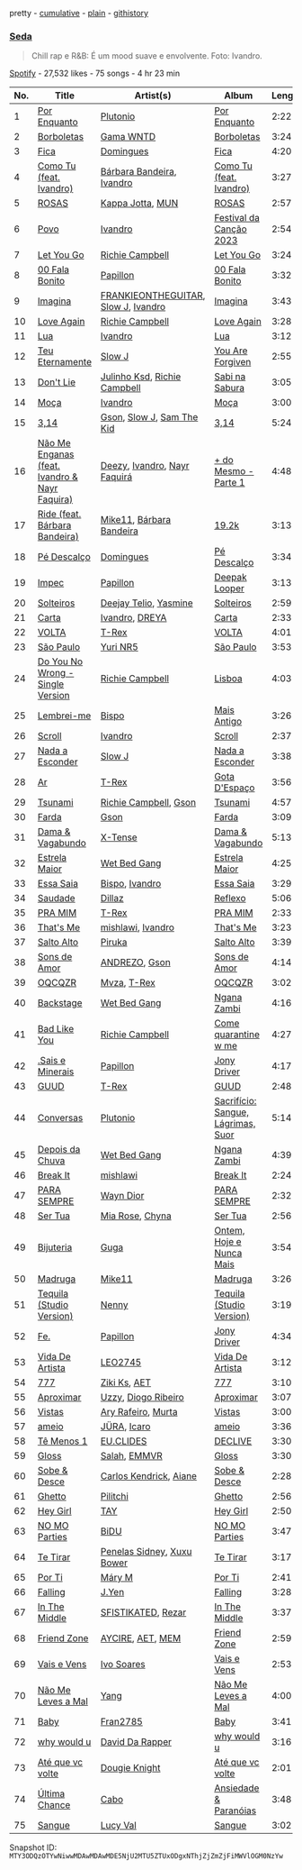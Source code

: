 pretty - [cumulative](/playlists/cumulative/37i9dQZF1DXcLnINu2mUk0.md) - [plain](/playlists/plain/37i9dQZF1DXcLnINu2mUk0) - [githistory](https://github.githistory.xyz/mackorone/spotify-playlist-archive/blob/main/playlists/plain/37i9dQZF1DXcLnINu2mUk0)

### [Seda](https://open.spotify.com/playlist/37i9dQZF1DXcLnINu2mUk0)

> Chill rap e R&B: É um mood suave e envolvente\. Foto: Ivandro.

[Spotify](https://open.spotify.com/user/spotify) - 27,532 likes - 75 songs - 4 hr 23 min

| No. | Title | Artist(s) | Album | Length |
|---|---|---|---|---|
| 1 | [Por Enquanto](https://open.spotify.com/track/5fjD0vHh9XRL6b657FWe9C) | [Plutonio](https://open.spotify.com/artist/39HJXjH5hKcCzaU0g6mv8G) | [Por Enquanto](https://open.spotify.com/album/1uFTodamqWqlk5KwYkqy0n) | 2:22 |
| 2 | [Borboletas](https://open.spotify.com/track/1h1JMmAzXR6lWJ7KnJQkU7) | [Gama WNTD](https://open.spotify.com/artist/0T49oz78JYl4FkVJPGlJiD) | [Borboletas](https://open.spotify.com/album/1i51I1eMbdhkaH8AShzWjh) | 3:24 |
| 3 | [Fica](https://open.spotify.com/track/5x2NQmYWyqExdyyXjNIWh3) | [Domingues](https://open.spotify.com/artist/7BcPoZhXI08icbiq1mpxFx) | [Fica](https://open.spotify.com/album/1pOpD6cFStho3wbAcx6Npr) | 4:20 |
| 4 | [Como Tu \(feat\. Ivandro\)](https://open.spotify.com/track/5BGdBH8MsaHCgfr4TMpRin) | [Bárbara Bandeira](https://open.spotify.com/artist/4zhMand4AowXuUz4VpGiTJ), [Ivandro](https://open.spotify.com/artist/1pPbDeOdNUcLq32HTTLbZm) | [Como Tu \(feat\. Ivandro\)](https://open.spotify.com/album/5iySTzq8nLllHzdYOFM59p) | 3:27 |
| 5 | [ROSAS](https://open.spotify.com/track/0elz4WC9ZtAOzqP4fgt8T5) | [Kappa Jotta](https://open.spotify.com/artist/2MREhFiavCOZXs0thPLuWu), [MUN](https://open.spotify.com/artist/0XWmIDUMxka9p2aayQ9MOr) | [ROSAS](https://open.spotify.com/album/2R7iGYEwaSDTW68ucY9W4E) | 2:57 |
| 6 | [Povo](https://open.spotify.com/track/1QuMSpSKb8TddULszTHRDH) | [Ivandro](https://open.spotify.com/artist/1pPbDeOdNUcLq32HTTLbZm) | [Festival da Canção 2023](https://open.spotify.com/album/57v1ACsenMa34vYqhuLl0d) | 2:54 |
| 7 | [Let You Go](https://open.spotify.com/track/2Z8pPatBfVlRqNlsnmMdhV) | [Richie Campbell](https://open.spotify.com/artist/2swvbEAfN70ZFcQB4Y7MaS) | [Let You Go](https://open.spotify.com/album/75YlSkZGyWUGB1BzPd9Egz) | 3:24 |
| 8 | [00 Fala Bonito](https://open.spotify.com/track/3ZJC7xO1GdWF5rj8VqXU2C) | [Papillon](https://open.spotify.com/artist/0Mum6waR8P9WICLVTpSi1d) | [00 Fala Bonito](https://open.spotify.com/album/0y2uZwLfbyL1FCwjmMb5Iv) | 3:32 |
| 9 | [Imagina](https://open.spotify.com/track/2dWbucCC3cVXQWi6JaL7js) | [FRANKIEONTHEGUITAR](https://open.spotify.com/artist/4p2ytjUztJseG5ujVkv5Po), [Slow J](https://open.spotify.com/artist/7crp1tZcefnjT5RuL6WZQ0), [Ivandro](https://open.spotify.com/artist/1pPbDeOdNUcLq32HTTLbZm) | [Imagina](https://open.spotify.com/album/2C1S5oONnsIYEgvaNf1KWh) | 3:43 |
| 10 | [Love Again](https://open.spotify.com/track/677ebW5G4BLaqX5Ue3itGv) | [Richie Campbell](https://open.spotify.com/artist/2swvbEAfN70ZFcQB4Y7MaS) | [Love Again](https://open.spotify.com/album/150SzhajOXePuIre6fdyMQ) | 3:28 |
| 11 | [Lua](https://open.spotify.com/track/7BELSQR2lAJLELaKvVkct3) | [Ivandro](https://open.spotify.com/artist/1pPbDeOdNUcLq32HTTLbZm) | [Lua](https://open.spotify.com/album/7tMIxE9bA5hgemL5tUzvI1) | 3:12 |
| 12 | [Teu Eternamente](https://open.spotify.com/track/3klZEB3gNmhKoOTqwVH92G) | [Slow J](https://open.spotify.com/artist/7crp1tZcefnjT5RuL6WZQ0) | [You Are Forgiven](https://open.spotify.com/album/4aYjRWiuEU8gGeIs3FeAWJ) | 2:55 |
| 13 | [Don't Lie](https://open.spotify.com/track/3wvEiKmoYB2JUkgSN1xlJI) | [Julinho Ksd](https://open.spotify.com/artist/7kR1Yw4RqYhhDD3a8QRyG6), [Richie Campbell](https://open.spotify.com/artist/2swvbEAfN70ZFcQB4Y7MaS) | [Sabi na Sabura](https://open.spotify.com/album/3Pce78X39Cqw3TCdaUEEfj) | 3:05 |
| 14 | [Moça](https://open.spotify.com/track/57rx7d5tagl2wOWzj3eWJc) | [Ivandro](https://open.spotify.com/artist/1pPbDeOdNUcLq32HTTLbZm) | [Moça](https://open.spotify.com/album/4FLzhhnUwKwZHLGSTaX4vz) | 3:00 |
| 15 | [3,14](https://open.spotify.com/track/1OjAoIz5Gl36rzm9RKEQeG) | [Gson](https://open.spotify.com/artist/6XjHGcba7ZbaZ6nYtwhaCj), [Slow J](https://open.spotify.com/artist/7crp1tZcefnjT5RuL6WZQ0), [Sam The Kid](https://open.spotify.com/artist/3NEQ5t2FprBMLmDAP0EPcE) | [3,14](https://open.spotify.com/album/6G62obmFgI2yyK36htUzOe) | 5:24 |
| 16 | [Não Me Enganas \(feat\. Ivandro & Nayr Faquira\)](https://open.spotify.com/track/6ghsknvRAMqCFmGlSfC7Tv) | [Deezy](https://open.spotify.com/artist/6EoXtJUmzYqNzkMVH1o5gN), [Ivandro](https://open.spotify.com/artist/1pPbDeOdNUcLq32HTTLbZm), [Nayr Faquirá](https://open.spotify.com/artist/04UMTpKorelINdwYKsM9Tb) | [+ do Mesmo \- Parte 1](https://open.spotify.com/album/7DDasmVvLny9kVzO8AV3bD) | 4:48 |
| 17 | [Ride \(feat\. Bárbara Bandeira\)](https://open.spotify.com/track/0GNgrdn3uuVzssBxJzdpcF) | [Mike11](https://open.spotify.com/artist/0aMc96Z4utxfPMgOETIL3x), [Bárbara Bandeira](https://open.spotify.com/artist/4zhMand4AowXuUz4VpGiTJ) | [19.2k](https://open.spotify.com/album/4R91ZYsYt4fDohOjgHzM2K) | 3:13 |
| 18 | [Pé Descalço](https://open.spotify.com/track/0KCfDsOY1k1gA1JxzJZotI) | [Domingues](https://open.spotify.com/artist/7BcPoZhXI08icbiq1mpxFx) | [Pé Descalço](https://open.spotify.com/album/6NvtgRhxTLAiikcTrTKt1d) | 3:34 |
| 19 | [Impec](https://open.spotify.com/track/37M00uZSz6smSxZ7pHchuh) | [Papillon](https://open.spotify.com/artist/0Mum6waR8P9WICLVTpSi1d) | [Deepak Looper](https://open.spotify.com/album/6fmSivCeFMAVtMGA2GRMZf) | 3:13 |
| 20 | [Solteiros](https://open.spotify.com/track/2e3OSiCXg1AcLFQ3HuiW42) | [Deejay Telio](https://open.spotify.com/artist/7BWNRZyZ9mhgp5t0m7Ny0n), [Yasmine](https://open.spotify.com/artist/1E1m4bwOYgSMH4Q8o7DJYr) | [Solteiros](https://open.spotify.com/album/1oh19k6mxh4bSGkEKE91md) | 2:59 |
| 21 | [Carta](https://open.spotify.com/track/3wkkrO3yKnqbC8XePMGMXD) | [Ivandro](https://open.spotify.com/artist/1pPbDeOdNUcLq32HTTLbZm), [DREYA](https://open.spotify.com/artist/34waUKLMZKUmfyRpWf4D38) | [Carta](https://open.spotify.com/album/5ianhNvoxI4UlVnCT7Hyav) | 2:33 |
| 22 | [VOLTA](https://open.spotify.com/track/275Brpw83x3q0mBa9MpCx3) | [T\-Rex](https://open.spotify.com/artist/6QHREBOQktWsYBfrxW93rk) | [VOLTA](https://open.spotify.com/album/4jFOf5EaLGkF9xGR3ALE6J) | 4:01 |
| 23 | [São Paulo](https://open.spotify.com/track/20cn2KYYgyuxXRC3WynYZn) | [Yuri NR5](https://open.spotify.com/artist/0Dx6HmR7Rhi8G1osUOxAew) | [São Paulo](https://open.spotify.com/album/199XPsDPVUoBXzfHlhl6b7) | 3:53 |
| 24 | [Do You No Wrong \- Single Version](https://open.spotify.com/track/6FInCuMbSlhdlkiFv36KUi) | [Richie Campbell](https://open.spotify.com/artist/2swvbEAfN70ZFcQB4Y7MaS) | [Lisboa](https://open.spotify.com/album/4fg5poNVFhqlldfPzrPrMh) | 4:03 |
| 25 | [Lembrei\-me](https://open.spotify.com/track/5hF6VYE61LV6Jr6dy86CvI) | [Bispo](https://open.spotify.com/artist/3LZCMaZWwvhYyQeEfWgVdY) | [Mais Antigo](https://open.spotify.com/album/6jv4CzMCPVJqt0DTlAiJw3) | 3:26 |
| 26 | [Scroll](https://open.spotify.com/track/4unvkr5iuzbmEEWJRPY1L2) | [Ivandro](https://open.spotify.com/artist/1pPbDeOdNUcLq32HTTLbZm) | [Scroll](https://open.spotify.com/album/6lk3zTjEETJD9jzXzn5rWJ) | 2:37 |
| 27 | [Nada a Esconder](https://open.spotify.com/track/6MrbmTRF9s1GF2ONK5tXzX) | [Slow J](https://open.spotify.com/artist/7crp1tZcefnjT5RuL6WZQ0) | [Nada a Esconder](https://open.spotify.com/album/3Xr91r7bFgPNZcdgoJEtuj) | 3:38 |
| 28 | [Ar](https://open.spotify.com/track/3BRAklqTTbHBBAPmLQFrsn) | [T\-Rex](https://open.spotify.com/artist/6QHREBOQktWsYBfrxW93rk) | [Gota D'Espaço](https://open.spotify.com/album/5gBDraKQzQb4A7rEjzACEJ) | 3:56 |
| 29 | [Tsunami](https://open.spotify.com/track/5TqGewrmzgeb21FYQC7mJZ) | [Richie Campbell](https://open.spotify.com/artist/2swvbEAfN70ZFcQB4Y7MaS), [Gson](https://open.spotify.com/artist/6XjHGcba7ZbaZ6nYtwhaCj) | [Tsunami](https://open.spotify.com/album/27Gt5wAgEVjatU36I1ogDf) | 4:57 |
| 30 | [Farda](https://open.spotify.com/track/6YvBWNtX8L8VBxahAqo954) | [Gson](https://open.spotify.com/artist/6XjHGcba7ZbaZ6nYtwhaCj) | [Farda](https://open.spotify.com/album/5YSetVW0KplBGeI1uLQPFs) | 3:09 |
| 31 | [Dama & Vagabundo](https://open.spotify.com/track/2u1LLm7B1yUggZfMyaZjk9) | [X\-Tense](https://open.spotify.com/artist/7JajP35zM35gnAvTZbwxDF) | [Dama & Vagabundo](https://open.spotify.com/album/4BKUmz50VANU1McCxFG9oM) | 5:13 |
| 32 | [Estrela Maior](https://open.spotify.com/track/1gT41VulD8jslM993Ah8hF) | [Wet Bed Gang](https://open.spotify.com/artist/5jfz7uWPwf03hdEewW8AI8) | [Estrela Maior](https://open.spotify.com/album/2am7Y7OsEJDh8SOU0w3mz0) | 4:25 |
| 33 | [Essa Saia](https://open.spotify.com/track/2OI0z4fQD8NQPfYf5v6a2E) | [Bispo](https://open.spotify.com/artist/3LZCMaZWwvhYyQeEfWgVdY), [Ivandro](https://open.spotify.com/artist/1pPbDeOdNUcLq32HTTLbZm) | [Essa Saia](https://open.spotify.com/album/47vPVhxPOVncM7tPBxFlFX) | 3:29 |
| 34 | [Saudade](https://open.spotify.com/track/0dLrhO7oCMp0hQvXAUgbaC) | [Dillaz](https://open.spotify.com/artist/15p1isN7VcGsjeSq8s9YeP) | [Reflexo](https://open.spotify.com/album/7zr66qWybr1mAMSUVVosKU) | 5:06 |
| 35 | [PRA MIM](https://open.spotify.com/track/1wxLvOhDguWTLAJN0HW87J) | [T\-Rex](https://open.spotify.com/artist/6QHREBOQktWsYBfrxW93rk) | [PRA MIM](https://open.spotify.com/album/4o64dSERjVp8ZJc12BYzJJ) | 2:33 |
| 36 | [That's Me](https://open.spotify.com/track/1ktNayJwoiwQoWq7ffKMJf) | [mishlawi](https://open.spotify.com/artist/27zRRhF2K0ai7JQxgAOZMF), [Ivandro](https://open.spotify.com/artist/1pPbDeOdNUcLq32HTTLbZm) | [That's Me](https://open.spotify.com/album/3Pv2DAxh8Fql8dPafV4I7u) | 3:23 |
| 37 | [Salto Alto](https://open.spotify.com/track/3sIXzuNgN9HrC7amkEQWiP) | [Piruka](https://open.spotify.com/artist/5iZ6jMDkRa7RKLQplJuQUC) | [Salto Alto](https://open.spotify.com/album/0uatAqfa3VviB7GZuUXd6l) | 3:39 |
| 38 | [Sons de Amor](https://open.spotify.com/track/44PSI3qwDKTTBa4TbqpjnL) | [ANDREZO](https://open.spotify.com/artist/4gHzU6X4vIGR06pt7mlX60), [Gson](https://open.spotify.com/artist/6XjHGcba7ZbaZ6nYtwhaCj) | [Sons de Amor](https://open.spotify.com/album/7sov1YBuhBoydHePYGr69s) | 4:14 |
| 39 | [OQCQZR](https://open.spotify.com/track/5y2ZiYQjzY0dpWPYctp72c) | [Mvza](https://open.spotify.com/artist/4XVI8cWzKF53dOj2QE0z2O), [T\-Rex](https://open.spotify.com/artist/6QHREBOQktWsYBfrxW93rk) | [OQCQZR](https://open.spotify.com/album/6MAMENT38JHlex9qNufnYI) | 3:02 |
| 40 | [Backstage](https://open.spotify.com/track/7eoputmT8ACWDmhVFuYFS8) | [Wet Bed Gang](https://open.spotify.com/artist/5jfz7uWPwf03hdEewW8AI8) | [Ngana Zambi](https://open.spotify.com/album/4ZgWBr16niSFDwCIiJ4iBk) | 4:16 |
| 41 | [Bad Like You](https://open.spotify.com/track/2Gle4hosXEnrkdTu2YMwsH) | [Richie Campbell](https://open.spotify.com/artist/2swvbEAfN70ZFcQB4Y7MaS) | [Come quarantine w me](https://open.spotify.com/album/4w38KrD6iNjnzUUEj8hfsi) | 4:27 |
| 42 | [.Sais e Minerais](https://open.spotify.com/track/7AG0yXoN9odePnl0OJ2Mti) | [Papillon](https://open.spotify.com/artist/0Mum6waR8P9WICLVTpSi1d) | [Jony Driver](https://open.spotify.com/album/2OAFHEa5FwNi9r0i9gMeXM) | 4:17 |
| 43 | [GUUD](https://open.spotify.com/track/2Ug7Rcy1Cd9Z0y4RqGgPNk) | [T\-Rex](https://open.spotify.com/artist/6QHREBOQktWsYBfrxW93rk) | [GUUD](https://open.spotify.com/album/0sLx2K52GRknvH8AwYBsDI) | 2:48 |
| 44 | [Conversas](https://open.spotify.com/track/0xtWY0uOW8JWyiCDD2RmGB) | [Plutonio](https://open.spotify.com/artist/39HJXjH5hKcCzaU0g6mv8G) | [Sacrifício: Sangue, Lágrimas, Suor](https://open.spotify.com/album/0idaWuicDvUkpA6I3NOJDN) | 5:14 |
| 45 | [Depois da Chuva](https://open.spotify.com/track/1ScmnksyeYyEtdBlqZcozC) | [Wet Bed Gang](https://open.spotify.com/artist/5jfz7uWPwf03hdEewW8AI8) | [Ngana Zambi](https://open.spotify.com/album/4ZgWBr16niSFDwCIiJ4iBk) | 4:39 |
| 46 | [Break It](https://open.spotify.com/track/05vnos9Hfj27gKeReNWDNF) | [mishlawi](https://open.spotify.com/artist/27zRRhF2K0ai7JQxgAOZMF) | [Break It](https://open.spotify.com/album/2VGFyPuCNtXM9Y87rVW8Kq) | 2:24 |
| 47 | [PARA SEMPRE](https://open.spotify.com/track/1iGHa37wh2nlr4upmazMdS) | [Wayn Dior](https://open.spotify.com/artist/6XyLWVAcLW4CczaRsArj8n) | [PARA SEMPRE](https://open.spotify.com/album/7rsjtUS9ofrZ9VTeIzpbtm) | 2:32 |
| 48 | [Ser Tua](https://open.spotify.com/track/5FbRfLcCPfony92UnLd2vQ) | [Mia Rose](https://open.spotify.com/artist/6yzNtbywm70v7PTGZSKqU2), [Chyna](https://open.spotify.com/artist/3xytrTXgH7SQTEjMZewnWF) | [Ser Tua](https://open.spotify.com/album/3eC2nn5A7uEXKNKTcrspu6) | 2:56 |
| 49 | [Bijuteria](https://open.spotify.com/track/3fAHAwjLKVAiSQqnvhNwYw) | [Guga](https://open.spotify.com/artist/5bHp05UXAArdXldRyU8lJP) | [Ontem, Hoje e Nunca Mais](https://open.spotify.com/album/07mXUxjJp1RBEsQSxqafUx) | 3:54 |
| 50 | [Madruga](https://open.spotify.com/track/7uatCWIy4n7u28viFqTS9B) | [Mike11](https://open.spotify.com/artist/0aMc96Z4utxfPMgOETIL3x) | [Madruga](https://open.spotify.com/album/3FPflLZdiGPLybCuNrrdsA) | 3:26 |
| 51 | [Tequila \(Studio Version\)](https://open.spotify.com/track/5daT88Zml8Stpw2oTeesJx) | [Nenny](https://open.spotify.com/artist/2DEfqyWjAMIfKYMXb1V8L1) | [Tequila \(Studio Version\)](https://open.spotify.com/album/75KlUT1wTgMEuYSdhUBT8M) | 3:19 |
| 52 | [Fe.](https://open.spotify.com/track/4tJYe56PTyRI0Bzelwyp1l) | [Papillon](https://open.spotify.com/artist/0Mum6waR8P9WICLVTpSi1d) | [Jony Driver](https://open.spotify.com/album/2OAFHEa5FwNi9r0i9gMeXM) | 4:34 |
| 53 | [Vida De Artista](https://open.spotify.com/track/4fTXCTg0AdAdqGaFfVs3FK) | [LEO2745](https://open.spotify.com/artist/1MBezd5OaoWoOTQVs16FOx) | [Vida De Artista](https://open.spotify.com/album/2sPnAz4lY0WTYlpJyDNOpk) | 3:12 |
| 54 | [777](https://open.spotify.com/track/0ZSRoCgADCVBSAy2tjLnvG) | [Ziki Ks](https://open.spotify.com/artist/5h7FvtwckwDBdLlC3yOHgU), [AET](https://open.spotify.com/artist/1PSaLNwxWV9e6NCrxNbpIu) | [777](https://open.spotify.com/album/2cJ1jf9Oo3mhiDK7dLJfeq) | 3:10 |
| 55 | [Aproximar](https://open.spotify.com/track/2rtlkeLwPPoYdHC0SmzlXM) | [Uzzy](https://open.spotify.com/artist/2Ia5AqFe2PZmGirbLc7zMi), [Diogo Ribeiro](https://open.spotify.com/artist/4M8WzxjaLIlIBYtwnmYk3i) | [Aproximar](https://open.spotify.com/album/6Dus4s197Sp6WNgkfH4mD2) | 3:07 |
| 56 | [Vistas](https://open.spotify.com/track/4LsIyhpdZNl4xFYvmPRYQW) | [Ary Rafeiro](https://open.spotify.com/artist/4BJ5L7iTzZ7UbfDJEpkiwO), [Murta](https://open.spotify.com/artist/1i3LAyYIXtdsYVUkIgIkjx) | [Vistas](https://open.spotify.com/album/0u93E1oGwRdehRkCnywK3o) | 3:00 |
| 57 | [ameio](https://open.spotify.com/track/0Ou5tT3nO5PuBRu3jFoIel) | [JÜRA](https://open.spotify.com/artist/7tfbeKMXzuNuL25n1plxH9), [Icaro](https://open.spotify.com/artist/7qQEuTCea0daGR9iutPPNS) | [ameio](https://open.spotify.com/album/2qRVirO04WlAI2qoK6Hzdf) | 3:36 |
| 58 | [Tê Menos 1](https://open.spotify.com/track/4MxL2BaDBaSfrR5xStqWJJ) | [EU.CLIDES](https://open.spotify.com/artist/74CsbgI3oYJcNJM3ealhBY) | [DECLIVE](https://open.spotify.com/album/1AiOOV6EczEsl8zgpElSzT) | 3:30 |
| 59 | [Gloss](https://open.spotify.com/track/2HxXsZGRITgwkos69ZZtUe) | [Salah](https://open.spotify.com/artist/4vx0e5kKIYBc7kCNqVjuef), [EMMVR](https://open.spotify.com/artist/4NRTBluAEQVhhSOA5yinWI) | [Gloss](https://open.spotify.com/album/7KmJth0jOfGllWzKPDOEwp) | 3:30 |
| 60 | [Sobe & Desce](https://open.spotify.com/track/71vNZgRE80njllFK6kHj3z) | [Carlos Kendrick](https://open.spotify.com/artist/1a2ojKrPRx2TmnrLoCG5sH), [Aiane](https://open.spotify.com/artist/2eP7lavTD1B0gEeX1ZQrUP) | [Sobe & Desce](https://open.spotify.com/album/3IF3Qh0KHKMHFbb8fJXJWY) | 2:28 |
| 61 | [Ghetto](https://open.spotify.com/track/6nu1Oh470nGqYRBe2KbxsS) | [Pilitchi](https://open.spotify.com/artist/4nDlpuHI1FcvN8RVEiixY4) | [Ghetto](https://open.spotify.com/album/6dbePtPdJQwhnBMYE3KlvD) | 2:56 |
| 62 | [Hey Girl](https://open.spotify.com/track/39HNWVLgg7VZky4oJjGzZK) | [TAY](https://open.spotify.com/artist/1ZJx1mKaG5qDGe1kvpbSMu) | [Hey Girl](https://open.spotify.com/album/2ulTTawKmhQTRDCqqCG0r4) | 2:50 |
| 63 | [NO MO Parties](https://open.spotify.com/track/0NDkqCKa5lLfz0yUfH4vCZ) | [BiDU](https://open.spotify.com/artist/0g4pI2zFfWsjyvugZT0fBg) | [NO MO Parties](https://open.spotify.com/album/10ZSwv9JsEhXYfWsniwvEh) | 3:47 |
| 64 | [Te Tirar](https://open.spotify.com/track/06JgJVR2Tus7q6CDRRm6ty) | [Penelas Sidney](https://open.spotify.com/artist/29DNcEMcr9tzvXywJC2L6K), [Xuxu Bower](https://open.spotify.com/artist/5PLJ01HIqRRN5qTltrfPk7) | [Te Tirar](https://open.spotify.com/album/2AeR0irJwPdLgLMn22FdEb) | 3:17 |
| 65 | [Por Ti](https://open.spotify.com/track/6GDXVeWVlHdNVrvzuzrzgU) | [Máry M](https://open.spotify.com/artist/6myextZ5obd54txCqZp7Ns) | [Por Ti](https://open.spotify.com/album/2q4FRXjv5jOWU8Az2n0Lfi) | 2:41 |
| 66 | [Falling](https://open.spotify.com/track/6dS3q4aYdfNTQ3ZMRP2p2u) | [J.Yen](https://open.spotify.com/artist/1cHrAXseLt7kFWFdvQE2HO) | [Falling](https://open.spotify.com/album/1s8l50CTfyziLZqKR9OkPz) | 3:28 |
| 67 | [In The Middle](https://open.spotify.com/track/3IQQGIHWNK1ryHqoMtqUZg) | [SFISTIKATED](https://open.spotify.com/artist/2LkUD32emCfDhhfldggZ9T), [Rezar](https://open.spotify.com/artist/0KwVGVN1bZfDNQVOySxjsk) | [In The Middle](https://open.spotify.com/album/6etc4KshHLH0RaeZrr0Vgi) | 3:37 |
| 68 | [Friend Zone](https://open.spotify.com/track/4miuy3pvA6hu4P064319An) | [AYCIRE](https://open.spotify.com/artist/0TaEbExGFUq0KXTfQyaiDJ), [AET](https://open.spotify.com/artist/1PSaLNwxWV9e6NCrxNbpIu), [MEM](https://open.spotify.com/artist/6Hfk8OlN3fiMSad3IxCNTy) | [Friend Zone](https://open.spotify.com/album/4nyYQUcbQiFIoeWKx6ra23) | 2:59 |
| 69 | [Vais e Vens](https://open.spotify.com/track/4K5rRMKfiXsH82sQtOYnl8) | [Ivo Soares](https://open.spotify.com/artist/7lG5oTNwNk1Ddgv1zB75DT) | [Vais e Vens](https://open.spotify.com/album/7JTJxED0nTHR5L5JgVyfMf) | 2:53 |
| 70 | [Não Me Leves a Mal](https://open.spotify.com/track/74lzWQmKWFI5Z0RJqV8hEG) | [Yang](https://open.spotify.com/artist/1v0CIz79JpKd2QJgQ3Gxci) | [Não Me Leves a Mal](https://open.spotify.com/album/11hvGr1BS32qZ4MOAAGiXP) | 4:00 |
| 71 | [Baby](https://open.spotify.com/track/2pEHLvTEzLoSePd831mQR3) | [Fran2785](https://open.spotify.com/artist/6eQ7iZBPv29tBjdfSRgjw8) | [Baby](https://open.spotify.com/album/3DRh9PrwDEWZsNDjmNQZpC) | 3:41 |
| 72 | [why would u](https://open.spotify.com/track/34wjYTIyNXiijsAgWTLdia) | [David Da Rapper](https://open.spotify.com/artist/5ipSKrIl4oWWd6Ew8GrLW4) | [why would u](https://open.spotify.com/album/2M7a9lzVlZfJrgzb64ejyy) | 3:16 |
| 73 | [Até que vc volte](https://open.spotify.com/track/3WYMFOTpwNfbuT8vS67V3D) | [Dougie Knight](https://open.spotify.com/artist/2PU8j6LKs1ndgXQQ92n5RB) | [Até que vc volte](https://open.spotify.com/album/7kRzljKDGhYWAe6Z6kRMVr) | 2:01 |
| 74 | [Última Chance](https://open.spotify.com/track/6zCBcd3eIbyjiz2f0IyQgi) | [Cabo](https://open.spotify.com/artist/1qdZozQ0iarVm0ezFEHGex) | [Ansiedade & Paranóias](https://open.spotify.com/album/62QwzAOPcbroYvq9CDpcP8) | 3:48 |
| 75 | [Sangue](https://open.spotify.com/track/7y7QWBupm0DyjCDOZFUmci) | [Lucy Val](https://open.spotify.com/artist/5qRt6hfvseSt0Xn0V300vx) | [Sangue](https://open.spotify.com/album/6lT4K9CWMJN0y3tfRspMuW) | 3:02 |

Snapshot ID: `MTY3ODQzOTYwNiwwMDAwMDAwMDE5NjU2MTU5ZTUxODgxNThjZjZmZjFiMWVlOGM0NzYw`
